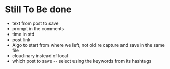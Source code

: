 # Still To Be done
- text from post to save
- prompt in the comments
- time in std
- post link
- Algo to start from where we left, not old re capture and save in the same file
- cloudinary instead of local
- which post to save -- select using the keywords from its hashtags